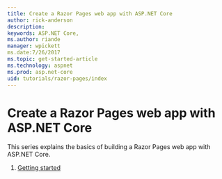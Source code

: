 ```yaml
---
title: Create a Razor Pages web app with ASP.NET Core
author: rick-anderson
description: 
keywords: ASP.NET Core,
ms.author: riande
manager: wpickett
ms.date:7/26/2017
ms.topic: get-started-article
ms.technology: aspnet
ms.prod: asp.net-core
uid: tutorials/razor-pages/index
---
```


# Create a Razor Pages web app with ASP.NET Core

This series explains the basics of building a Razor Pages web app with ASP.NET Core.

1. [Getting started](razor-pages-start.md)
